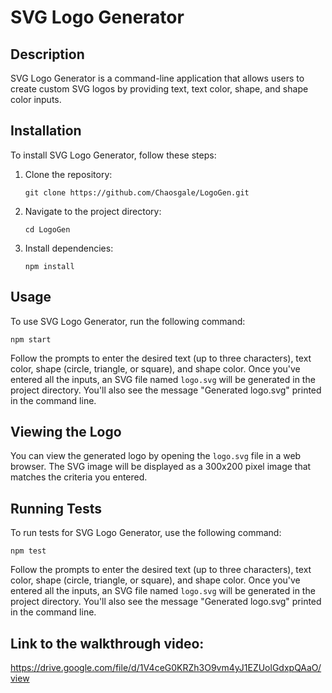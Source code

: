 # SVG Logo Generator

## Description

SVG Logo Generator is a command-line application that allows users to create custom SVG logos by providing text, text color, shape, and shape color inputs.

## Installation

To install SVG Logo Generator, follow these steps:

1. Clone the repository:

    ```
    git clone https://github.com/Chaosgale/LogoGen.git
    ```

2. Navigate to the project directory:

    ```
    cd LogoGen
    ```

3. Install dependencies:

    ```
    npm install
    ```

## Usage

To use SVG Logo Generator, run the following command:

    
    npm start


Follow the prompts to enter the desired text (up to three characters), text color, shape (circle, triangle, or square), and shape color. Once you've entered all the inputs, an SVG file named `logo.svg` will be generated in the project directory. You'll also see the message "Generated logo.svg" printed in the command line.

## Viewing the Logo

You can view the generated logo by opening the `logo.svg` file in a web browser. The SVG image will be displayed as a 300x200 pixel image that matches the criteria you entered.

## Running Tests

To run tests for SVG Logo Generator, use the following command:

    
    npm test
    

Follow the prompts to enter the desired text (up to three characters), text color, shape (circle, triangle, or square), and shape color. Once you've entered all the inputs, an SVG file named `logo.svg` will be generated in the project directory. You'll also see the message "Generated logo.svg" printed in the command line.

## Link to the walkthrough video:

https://drive.google.com/file/d/1V4ceG0KRZh3O9vm4yJ1EZUolGdxpQAaO/view
